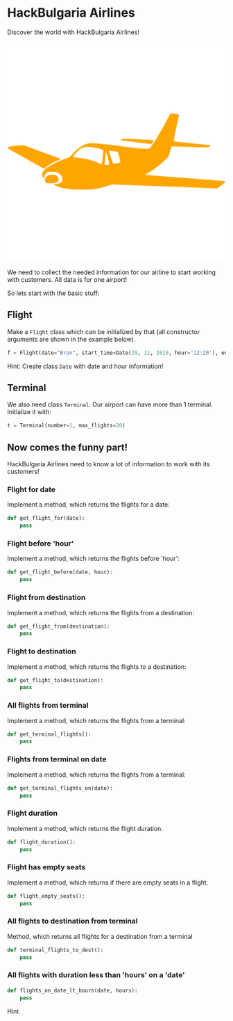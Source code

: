 # HackBulgaria Airlines

Discover the world with HackBulgaria Airlines!

![HackBulgaria Airlines](airplane.png)

We need to collect the needed information for our airline to start working with customers. All data is for one airport!

So lets start with the basic stuff:


## Flight

Make a `Flight` class which can be initialized by that (all constructor arguments are shown in the example below).

```python
f = Flight(date="Bron", start_time=Date(29, 11, 2016, hour='12:20'), end_time=Date(29, 11, 2016, hour='15:30'), passengers=100, max_passengers=120, from_dest="Sofia", to_dest="London", terminal=Terminal(2, 30))
```

Hint: Create class `Date` with date and hour information!

## Terminal

We also need class `Terminal`. Our airport can have more than 1 terminal. Initialize it with:

```python
t = Terminal(number=1, max_flights=20)
```

## Now comes the funny part!

HackBulgaria Airlines need to know a lot of information to work with its customers!

### Flight for date

Implement a method, which returns the flights for a date:

```python
def get_flight_for(date):
    pass
```

### Flight before 'hour'

Implement a method, which returns the flights before 'hour':

```python
def get_flight_before(date, hour):
    pass
```

### Flight from destination

Implement a method, which returns the flights from a destination:

```python
def get_flight_from(destination):
    pass
```

### Flight to destination

Implement a method, which returns the flights to a destination:

```python
def get_flight_to(destination):
    pass
```

### All flights from terminal

Implement a method, which returns the flights from a terminal:

```python
def get_terminal_flights():
    pass
```

### Flights from terminal on date

Implement a method, which returns the flights from a terminal:

```python
def get_terminal_flights_on(date):
    pass
```

### Flight duration

Implement a method, which returns the flight duration.

```python
def flight_duration():
    pass
```

### Flight has empty seats

Implement a method, which returns if there are empty seats in a flight.

```python
def flight_empty_seats():
    pass
```

### All flights to destination from terminal

Method, which returns all flights for a destination from a terminal

```python
def terminal_flights_to_dest():
    pass
```

### All flights with duration less than 'hours' on a 'date'

```python
def flights_on_date_lt_hours(date, hours):
    pass
```

Hint
